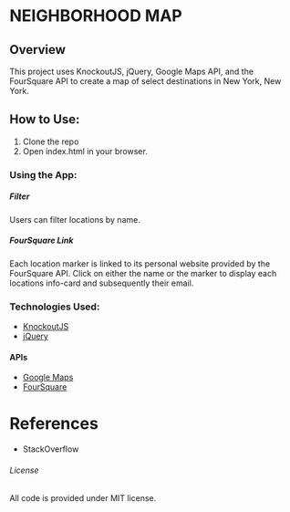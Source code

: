 # NEIGHBORHOOD MAP

## Overview
This project uses KnockoutJS, jQuery, Google Maps API, and the FourSquare API to
create a map of select destinations in New York, New York.

## How to Use:
1. Clone the repo
2. Open index.html in your browser.

### Using the App:
##### Filter
Users can filter locations by name.

##### FourSquare Link
Each location marker is linked to its personal website provided by the FourSquare API.
Click on either the name or the marker to display each locations info-card and subsequently
their email.


### Technologies Used:
* [KnockoutJS](http://knockoutjs.com)
* [jQuery](http://jquery.com)

#### APIs
* [Google Maps](https://developers.google.com/maps/)
* [FourSquare](https://developer.foursquare.com/)

# References
* StackOverflow


###### License
All code is provided under MIT license.
